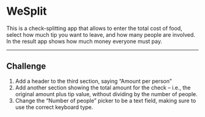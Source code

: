 # WeSplit

This is a check-splitting app that allows to enter the total cost of food, select how much tip you want to leave, and how many people are involved.
In the result app shows how much money everyone must pay.

---

## Challenge

1. Add a header to the third section, saying “Amount per person”
2. Add another section showing the total amount for the check – i.e., the original amount plus tip value, without dividing by the number of people.
3. Change the “Number of people” picker to be a text field, making sure to use the correct keyboard type.

